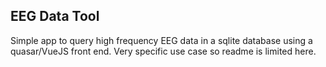 ## EEG Data Tool

Simple app to query high frequency EEG data in a sqlite database using a quasar/VueJS front end.  Very specific use case so readme is limited here.